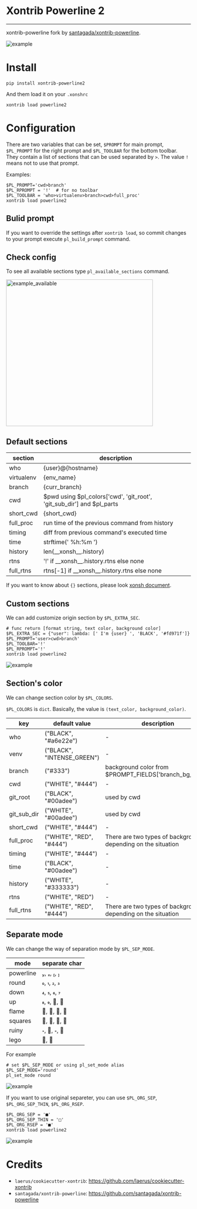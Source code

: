 # Xontrib Powerline 2
---

xontrib-powerline fork by [santagada/xontrib-powerline](https://github.com/santagada/xontrib-powerline).

<img src="https://github.com/6syun9/xontrib-powerline2/raw/master/img/example.png" alt="example" title="example">

# Install

```
pip install xontrib-powerline2
```

And them load it on your ``.xonshrc``

```
xontrib load powerline2
```


# Configuration

There are two variables that can be set, ``$PROMPT`` for main prompt, ``$PL_PROMPT`` for the right prompt and ``$PL_TOOLBAR`` for the bottom toolbar.
They contain a list of sections that can be used separated by ``>``. The value ``!`` means not to use that prompt.

Examples:

```
$PL_PROMPT='cwd>branch'
$PL_RPROMPT = '!'  # for no toolbar
$PL_TOOLBAR = 'who>virtualenv>branch>cwd>full_proc'
xontrib load powerline2
```

## Bulid prompt

If you want to override the settings after `xontrib load`, so commit changes to your prompt execute ``pl_build_prompt`` command.

## Check config

To see all available sections type ``pl_available_sections`` command.

<img src="https://github.com/6syun9/xontrib-powerline2/raw/master/img/example_available.png" alt="example_available" width="400px" title="example_available">

## Default sections

|section|description|
|---|---|
|who| {user}@{hostname} |
|virtualenv| {env_name} |
|branch| {curr_branch} |
|cwd| $pwd using $pl_colors['cwd', 'git_root', 'git_sub_dir'] and $pl_parts |
|short_cwd| {short_cwd} |
|full_proc| run time of the previous command from history |
|timing| diff from previous command's executed time |
|time| strftime(' %h:%m ') |
|history| len(\_\_xonsh\_\_.history) |
|rtns| '!' if \_\_xonsh\_\_.history.rtns else none |
|full_rtns| rtns[-1] if \_\_xonsh\_\_.history.rtns else none |


If you want to know about `{}` sections, please look [xonsh document](https://xon.sh/tutorial.html#customizing-the-prompt).


## Custom sections

We can add customize origin section by `$PL_EXTRA_SEC`.
```
# func return [format string, text color, background color]
$PL_EXTRA_SEC = {"user": lambda: [' I'm {user} ', 'BLACK', '#fd971f']}
$PL_PROMPT='user>cwd>branch'
$PL_TOOLBAR='!'
$PL_RPROMPT='!'
xontrib load powerline2
```
<img src="https://github.com/6syun9/xontrib-powerline2/raw/master/img/example_custom_sec.png" alt="example" title="custom_sec">


## Section's color

We can change section color by `$PL_COLORS`.

`$PL_COLORS` is `dict`. Basically, the value is `(text_color, background_color)`.

|key|default value|description|
|---|---|---|
|who| ("BLACK", "#a6e22e") |-|
|venv| ("BLACK", "INTENSE_GREEN") |-|
|branch| ("#333") | background color from $PROMPT_FIELDS['branch_bg_color'] |
|cwd| ("WHITE", "#444") |-|
|git_root| ("BLACK", "#00adee") | used by cwd |
|git_sub_dir| ("WHITE", "#00adee") | used by cwd |
|short_cwd| ("WHITE", "#444") |-|
|full_proc| ("WHITE", "RED", "#444") |There are two types of background depending on the situation|
|timing| ("WHITE", "#444") |-|
|time| ("BLACK", "#00adee") |-|
|history| ("WHITE", "#333333") |-|
|rtns| ("WHITE", "RED") |-|
|full_rtns| ("WHITE", "RED", "#444") |There are two types of background depending on the situation|


## Separate mode

We can change the way of separation mode by `$PL_SEP_MODE`.

|mode|separate char|
|---|---|
|powerline| , , , |
|round| , , ,  |
|down| , , ,  |
|up| , , ,  |
|flame| , , ,  |
|squares| , , ,  |
|ruiny| , , ,  |
|lego| ,  |

For example
```
# set $PL_SEP_MODE or using pl_set_mode alias
$PL_SEP_MODE='round'
pl_set_mode round
```
<img src="https://github.com/6syun9/xontrib-powerline2/raw/master/img/example_round.png" alt="example" title="round">

If you want to use original separeter, you can use `$PL_ORG_SEP`, `$PL_ORG_SEP_THIN`, `$PL_ORG_RSEP`.
```
$PL_ORG_SEP = '■'
$PL_ORG_SEP_THIN = '□'
$PL_ORG_RSEP = '■'
xontrib load powerline2
```
<img src="https://github.com/6syun9/xontrib-powerline2/raw/master/img/example_origin_sep.png" alt="example" title="origin_sep">

# Credits

 - `laerus/cookiecutter-xontrib`: https://github.com/laerus/cookiecutter-xontrib
 - `santagada/xontrib-powerline`: https://github.com/santagada/xontrib-powerline
